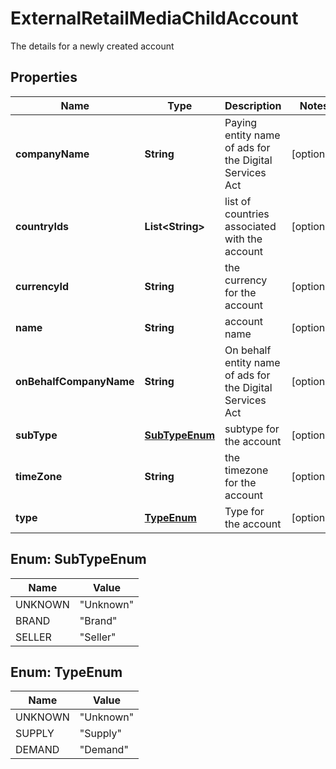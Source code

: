 

# ExternalRetailMediaChildAccount

The details for a newly created account

## Properties

| Name | Type | Description | Notes |
|------------ | ------------- | ------------- | -------------|
|**companyName** | **String** | Paying entity name of ads for the Digital Services Act |  [optional] |
|**countryIds** | **List&lt;String&gt;** | list of countries associated with the account |  [optional] |
|**currencyId** | **String** | the currency for the account |  [optional] |
|**name** | **String** | account name |  [optional] |
|**onBehalfCompanyName** | **String** | On behalf entity name of ads for the Digital Services Act |  [optional] |
|**subType** | [**SubTypeEnum**](#SubTypeEnum) | subtype for the account |  [optional] |
|**timeZone** | **String** | the timezone for the account |  [optional] |
|**type** | [**TypeEnum**](#TypeEnum) | Type for the account |  [optional] |



## Enum: SubTypeEnum

| Name | Value |
|---- | -----|
| UNKNOWN | &quot;Unknown&quot; |
| BRAND | &quot;Brand&quot; |
| SELLER | &quot;Seller&quot; |



## Enum: TypeEnum

| Name | Value |
|---- | -----|
| UNKNOWN | &quot;Unknown&quot; |
| SUPPLY | &quot;Supply&quot; |
| DEMAND | &quot;Demand&quot; |



